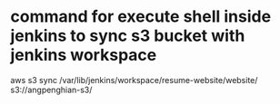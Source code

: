 # command for execute shell inside jenkins to sync s3 bucket with jenkins workspace
aws s3 sync /var/lib/jenkins/workspace/resume-website/website/ s3://angpenghian-s3/